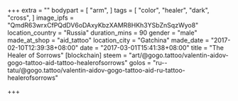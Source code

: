 +++
extra = ""
bodypart = [
  "arm",
]
tags = [
  "color",
  "healer",
  "dark",
  "cross",
]
image_ipfs = "QmdR63wrxCfPQdDV6oDAxyKbzXAMR8HKh3YSbZnSqzWyo8"
location_country = "Russia"
duration_mins = 90
gender = "male"
made_at_shop = "aid_tattoo"
location_city = "Gatchina"
made_date = "2017-02-10T12:39:38+08:00"
date = "2017-03-01T15:41:38+08:00"
title = "The Healer of Sorrows"
[blockchain]
steem = "art/@gogo.tattoo/valentin-aidov-gogo-tattoo-aid-tattoo-healerofsorrows"
golos = "ru--tatu/@gogo.tattoo/valentin-aidov-gogo-tattoo-aid-ru-tattoo-healerofsorrows"

+++
